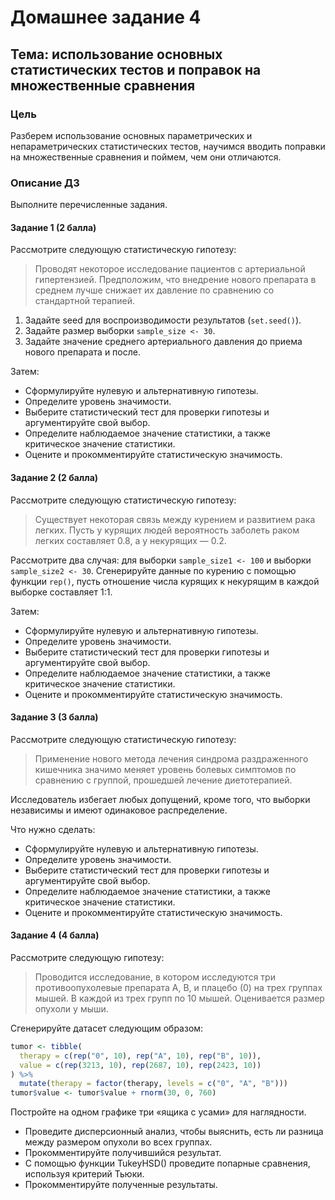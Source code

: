 # Домашнее задание 4

## Тема: использование основных статистических тестов и поправок на множественные сравнения

### Цель

Разберем использование основных параметрических и непараметрических статистических тестов, научимся вводить поправки на множественные сравнения и поймем, чем они отличаются.

### Описание ДЗ

Выполните перечисленные задания.

#### Задание 1 (2 балла)

Рассмотрите следующую статистическую гипотезу:

> Проводят некоторое исследование пациентов с артериальной гипертензией. Предположим, что внедрение нового препарата в среднем лучше снижает их давление по сравнению со стандартной терапией.

1. Задайте seed для воспроизводимости результатов (`set.seed()`).
2. Задайте размер выборки `sample_size <- 30`.
3. Задайте значение среднего артериального давления до приема нового препарата и после.

Затем:

- Сформулируйте нулевую и альтернативную гипотезы.
- Определите уровень значимости.
- Выберите статистический тест для проверки гипотезы и аргументируйте свой выбор.
- Определите наблюдаемое значение статистики, а также критическое значение статистики.
- Оцените и прокомментируйте статистическую значимость.

#### Задание 2 (2 балла)

Рассмотрите следующую статистическую гипотезу:

> Существует некоторая связь между курением и развитием рака легких. Пусть у курящих людей вероятность заболеть раком легких составляет 0.8, а у некурящих — 0.2.

Рассмотрите два случая: для выборки `sample_size1 <- 100` и выборки `sample_size2 <- 30`. Сгенерируйте данные по курению с помощью функции `rep()`, пусть отношение числа курящих к некурящим в каждой выборке составляет 1:1.

Затем:

- Сформулируйте нулевую и альтернативную гипотезы.
- Определите уровень значимости.
- Выберите статистический тест для проверки гипотезы и аргументируйте свой выбор.
- Определите наблюдаемое значение статистики, а также критическое значение статистики.
- Оцените и прокомментируйте статистическую значимость.

#### Задание 3 (3 балла)

Рассмотрите следующую статистическую гипотезу:

> Применение нового метода лечения синдрома раздраженного кишечника значимо меняет уровень болевых симптомов по сравнению с группой, прошедшей лечение диетотерапией.

Исследователь избегает любых допущений, кроме того, что выборки независимы и имеют одинаковое распределение.

Что нужно сделать:

- Сформулируйте нулевую и альтернативную гипотезы.
- Определите уровень значимости.
- Выберите статистический тест для проверки гипотезы и аргументируйте свой выбор.
- Определите наблюдаемое значение статистики, а также критическое значение статистики.
- Оцените и прокомментируйте статистическую значимость.

#### Задание 4 (4 балла)

Рассмотрите следующую гипотезу:

> Проводится исследование, в котором исследуются три противоопухолевые препарата A, B, и плацебо (0) на трех группах мышей. В каждой из трех групп по 10 мышей. Оценивается размер опухоли у мыши.

Сгенерируйте датасет следующим образом:

```R
tumor <- tibble(
  therapy = c(rep("0", 10), rep("A", 10), rep("B", 10)),
  value = c(rep(3213, 10), rep(2687, 10), rep(2423, 10))
) %>%
  mutate(therapy = factor(therapy, levels = c("0", "A", "B")))
tumor$value <- tumor$value + rnorm(30, 0, 760)
```

Постройте на одном графике три «ящика с усами» для наглядности.

- Проведите дисперсионный анализ, чтобы выяснить, есть ли разница между размером опухоли во всех группах. 
- Прокомментируйте получившийся результат.
- С помощью функции TukeyHSD() проведите попарные сравнения, используя критерий Тьюки.
- Прокомментируйте полученные результаты.
